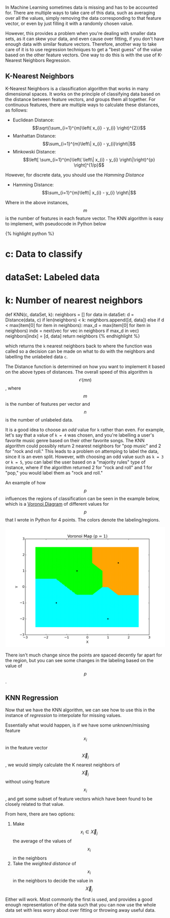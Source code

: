 ---
---

In Machine Learning sometimes data is missing and has to be accounted for.
There are multiple ways to take care of this data, such as averaging over all
the values, simply removing the data corresponding to that feature vector, or
even by just filling it with a randomly chosen value.

However, this provides a problem when you're dealing with smaller data sets,
as it can skew your data, and even cause over fitting, if you don't have enough
data with similar feature vectors. Therefore, another way to take care of it is
to use regression techniques to get a "best guess" of the value based on the
other feature vectors. One way to do this is with the use of K-Nearest Neighbors
Regression.

K-Nearest Neighbors
-------------------

K-Nearest Neighbors is a classification algorithm that works in many dimensional
spaces. It works on the principle of classifying data based on the distance
between feature vectors, and groups them all together. For continuous features,
there are multiple ways to calculate these distances, as follows:

* Euclidean Distance: $$\sqrt{\sum_{i=1}^{m}\left( x_{i} - y_{i} \right)^{2}}$$
* Manhattan Distance: $$\sum_{i=1}^{m}\left\| x_{i} - y_{i}\right\|$$
* Minkowski Distance: $$\left[ \sum_{i=1}^{m}\left( \left\| x_{i} - y_{i} \right\|\right)^{p} \right]^{1/p}$$

However, for discrete data, you should use the _Hamming Distance_

* Hamming Distance: $$\sum_{i=1}^{m}\left\| x_{i} - y_{i} \right\|$$

Where in the above instances, $$m$$ is the number of features in each feature
vector. The KNN algorithm is easy to implement, with pseudocode in Python below

{% highlight python %}
# c: Data to classify
# dataSet: Labeled data
# k: Number of nearest neighbors
def KNN(c, dataSet, k):
    neighbors = []
    for data in dataSet:
        d = Distance(data, c)
        if len(neighbors) < k:
            neighbors.append([d, data])
        else if d < max(item[0] for item in neighbors):
            max_d = max(item[0] for item in neighbors)
            indx = next(vec for vec in neighbors if max_d in vec)
            neighbors[indx] = [d, data]
    return neighbors
{% endhighlight %}

which returns the `k` nearest neighbors back to where the function was called
so a decision can be made on what to do with the neighbors and labelling the
unlabeled data `c`.

The Distance function is determined on how you want to implement it based on the
above types of distances. The overall speed of this algorithm is $$\mathcal{O}\left(mn\right)$$, where $$m$$ is the number of features per vector
and $$n$$ is the number of unlabeled data.

It is a good idea to choose an _odd_ value for `k` rather than even. For example,
let's say that a value of `k = 4` was chosen, and you're labelling a user's
favorite music genre based on their other favorite songs. The KNN algorithm could
possibly return 2 nearest neighbors for "pop music" and 2 for "rock and roll."
This leads to a problem on attemping to label the data, since it is an even split.
However, with choosing an odd value such as `k = 3` or `k = 5`, you can label the
user based on a "majority rules" type of instance, where if the algorithm returned
2 for "rock and roll" and 1 for "pop," you would label them as "rock and roll."

An example of how $$p$$ influences the regions of classification can be seen
in the example below, which is a [Voronoi Diagram](https://en.wikipedia.org/wiki/Voronoi_diagram)
of different values for $$p$$ that I wrote in Python for 4 points. The colors
denote the labeling/regions.

![Voronoi Map](images/VoronoiMap.gif)

There isn't much change since the points are spaced decently far apart for the
region, but you can see some changes in the labeling based on the value of $$p$$.

KNN Regression
--------------

Now that we have the KNN algorithm, we can see how to use this in the instance
of _regression_ to interpolate for missing values.

Essentially what would happen, is if we have some unknown/missing feature $$x_{i}$$
in the feature vector $$\vec{X}_{j}$$, we would simply calculate the K nearest neighbors
of $$\vec{X}_{j}$$ without using feature $$x_{i}$$, and get some subset of
feature vectors which have been found to be closely related to that value.

From here, there are two options:

1. Make $$x_{i} \in \vec{X}_{j}$$ the average of the values of $$x_{i}$$ in the neighbors
2. Take the _weighted distance_ of $$x_{i}$$ in the neighbors to decide the value in $$\vec{X}_{j}$$

Either will work. Most commonly the first is used, and provides a good enough
representation of the data such that you can now use the whole data set with
less worry about over fitting or throwing away useful data.
